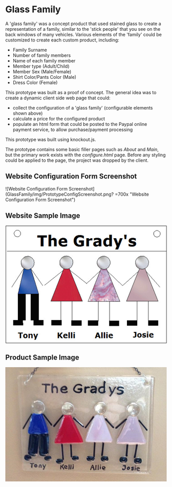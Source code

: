 ﻿# Glass Family

A 'glass family' was a concept product that used stained glass to create a representation of a family, similar to
the 'stick people' that you see on the back windows of many vehicles.  Various elements of the 'family' could be customized to create each custom product, including:

* Family Surname
* Number of family members
* Name of each family member
* Member type (Adult/Child)
* Member Sex (Male/Female)
* Shirt Color/Pants Color (Male)
* Dress Color (Female)

This prototype was built as a proof of concept.  The general idea was to create a dynamic client side web page that could:

* collect the configuration of a 'glass family' (configurable elements shown above)
* calculate a price for the configured product
* populate an html form that could be posted to the Paypal online payment service, to allow purchase/payment processing

This prototype was built using knockout.js.

The prototype contains some basic filler pages such as *About* and *Main*, but the primary work exists with the *configure.html* page.  Before any styling could be applied to the page, the project was dropped by the client.

## Website Configuration Form Screenshot
![Website Configuration Form Screenshot](GlassFamily/img/PrototypeConfigScreenshot.png? =700x "Website Configuration Form Screenshot")

## Website Sample Image
![Website Sample Image](GlassFamily/img/TheGradysSample.jpg?raw=true "Website Sample Image")

## Product Sample Image
![Product Sample Image](GlassFamily/img/GradyGlassSample.png?raw=true "Product Sample Image")

